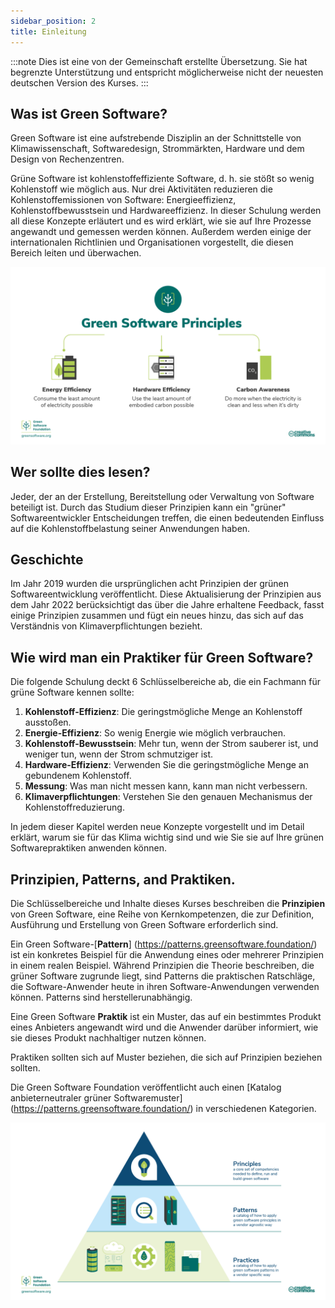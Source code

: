 ```yaml
---
sidebar_position: 2
title: Einleitung
---
```


:::note
Dies ist eine von der Gemeinschaft erstellte Übersetzung. Sie hat begrenzte Unterstützung und entspricht möglicherweise nicht der neuesten deutschen Version des Kurses.
:::

## Was ist Green Software?

Green Software ist eine aufstrebende Disziplin an der Schnittstelle von Klimawissenschaft, Softwaredesign, Strommärkten, Hardware und dem Design von Rechenzentren.

Grüne Software ist kohlenstoffeffiziente Software, d. h. sie stößt so wenig Kohlenstoff wie möglich aus. Nur drei Aktivitäten reduzieren die Kohlenstoffemissionen von Software: Energieeffizienz, Kohlenstoffbewusstsein und Hardwareeffizienz. In dieser Schulung werden all diese Konzepte erläutert und es wird erklärt, wie sie auf Ihre Prozesse angewandt und gemessen werden können. Außerdem werden einige der internationalen Richtlinien und Organisationen vorgestellt, die diesen Bereich leiten und überwachen.

![alt_text](./images/01_carbon_efficiency.png "image_tooltip")

## Wer sollte dies lesen?

Jeder, der an der Erstellung, Bereitstellung oder Verwaltung von Software beteiligt ist. Durch das Studium dieser Prinzipien kann ein "grüner" Softwareentwickler Entscheidungen treffen, die einen bedeutenden Einfluss auf die Kohlenstoffbelastung seiner Anwendungen haben.

## Geschichte

Im Jahr 2019 wurden die ursprünglichen acht Prinzipien der grünen Softwareentwicklung veröffentlicht. Diese Aktualisierung der Prinzipien aus dem Jahr 2022 berücksichtigt das über die Jahre erhaltene Feedback, fasst einige Prinzipien zusammen und fügt ein neues hinzu, das sich auf das Verständnis von Klimaverpflichtungen bezieht.

## Wie wird man ein Praktiker für Green Software?

Die folgende Schulung deckt 6 Schlüsselbereiche ab, die ein Fachmann für grüne Software kennen sollte:

1. **Kohlenstoff-Effizienz**: Die geringstmögliche Menge an Kohlenstoff ausstoßen.
2. **Energie-Effizienz**: So wenig Energie wie möglich verbrauchen.
3. **Kohlenstoff-Bewusstsein**: Mehr tun, wenn der Strom sauberer ist, und weniger tun, wenn der Strom schmutziger ist.
4. **Hardware-Effizienz**: Verwenden Sie die geringstmögliche Menge an gebundenem Kohlenstoff.
5. **Messung**: Was man nicht messen kann, kann man nicht verbessern.
6. **Klimaverpflichtungen**: Verstehen Sie den genauen Mechanismus der Kohlenstoffreduzierung.

In jedem dieser Kapitel werden neue Konzepte vorgestellt und im Detail erklärt, warum sie für das Klima wichtig sind und wie Sie sie auf Ihre grünen Softwarepraktiken anwenden können.

## Prinzipien, Patterns, and Praktiken.

Die Schlüsselbereiche und Inhalte dieses Kurses beschreiben die **Prinzipien** von Green Software, eine Reihe von Kernkompetenzen, die zur Definition, Ausführung und Erstellung von Green Software erforderlich sind.

Ein Green Software-[**Pattern**] (https://patterns.greensoftware.foundation/) ist ein konkretes Beispiel für die Anwendung eines oder mehrerer Prinzipien in einem realen Beispiel. Während Prinzipien die Theorie beschreiben, die grüner Software zugrunde liegt, sind Patterns die praktischen Ratschläge, die Software-Anwender heute in ihren Software-Anwendungen verwenden können. Patterns sind herstellerunabhängig.

Eine Green Software **Praktik** ist ein Muster, das auf ein bestimmtes Produkt eines Anbieters angewandt wird und die Anwender darüber informiert, wie sie dieses Produkt nachhaltiger nutzen können. 

Praktiken sollten sich auf Muster beziehen, die sich auf Prinzipien beziehen sollten.

Die Green Software Foundation veröffentlicht auch einen [Katalog anbieterneutraler grüner Softwaremuster] (https://patterns.greensoftware.foundation/) in verschiedenen Kategorien.
 
![Green Software Principles, Patterns, and Practices](./images/GSF_Principles_Patterns_Practices_v2.png "Green Software Principles, Patterns, and Practices")
